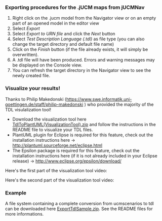 ### Exporting procedures for the .jUCM maps from jUCMNav

1.  Right click on the .jucm model from the Navigator view or on an
    empty part of an opened model in the editor view 
2. Select *Export*
3. Select *Export to URN file* and click the *Next* button 
4. Select *Test Description Language (.tdl)* as file type (you can also change
    the target directory and default file name) 
5. Click on the *Finish* button (if the file already exists, it will simply be overwritten).
6. A .tdl file will have been produced. Errors and warning messages may be displayed on the Console view. 
7. You can refresh the target directory in the Navigator view to see the newly created file.

### Visualize your results!

Thanks to Philip Makedonski
(<https://www.swe.informatik.uni-goettingen.de/staff/philip-makedonski>
) who provided the majority of the TDL visulalization tool\!

  - Download the visualization tool here
    [TdlToPlantUML(VisualizationTool).zip](%ATTACHURL%/TdlToPlantUML28VisualizationTool29.zip)
    and follow the instructions in the README file to visualize your TDL
    files.
  - PlantUML plugin for Eclipse is required for this feature, check out
    the installation instructions here -\>
    <http://plantuml.sourceforge.net/eclipse.html>
  - The Epsilon package is required for this feature, check out the
    installation instructions here (if it is not already included in
    your Eclipse release) -\> <http://www.eclipse.org/epsilon/download/>

Here's the first part of the visualization tool video: 

Here's the second part of the visualization tool video:



### Example

A file system containing a complete conversion from ucmscenarios to tdl
can be downloaded here
[ExportTdlSample.zip](%ATTACHURL%/ExportTdlSample.zip). See the README
files for more informations.
